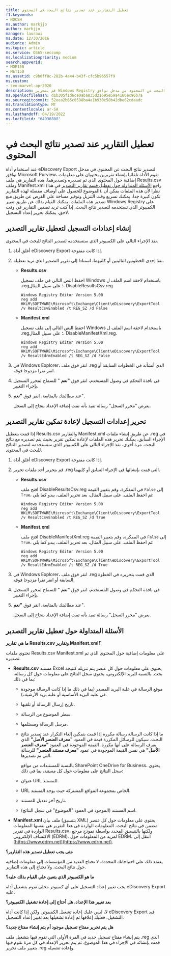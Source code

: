 ```yaml
---
title: تعطيل التقارير عند تصدير نتائج البحث في المحتوى
f1.keywords:
- NOCSH
ms.author: markjjo
author: markjjo
manager: laurawi
ms.date: 12/30/2016
audience: Admin
ms.topic: article
ms.service: O365-seccomp
ms.localizationpriority: medium
search.appverid:
- MOE150
- MET150
ms.assetid: c9b0ff0c-282b-4a44-b43f-cfc5b96557f9
ms.custom:
- seo-marvel-apr2020
description: قم بتحرير Windows Registry على الكمبيوتر المحلي لتعطيل التقارير عند تصدير نتائج البحث عن المحتوى من مدخل توافق Microsoft Purview.
ms.openlocfilehash: d1b305f1d6ce0aba835d21695e59a4166ec96b7a
ms.sourcegitcommit: 52eea2b65c0598ba4a1b930c58b42dbe62cdaadc
ms.translationtype: MT
ms.contentlocale: ar-SA
ms.lasthandoff: 04/19/2022
ms.locfileid: "64936808"
---
```

# <a name="disable-reports-when-you-export-content-search-results"></a>تعطيل التقارير عند تصدير نتائج البحث في المحتوى

عند استخدام أداة eDiscovery Export لتصدير نتائج البحث عن المحتوى في مدخل توافق Microsoft Purview، تقوم الأداة تلقائيا بإنشاء تقريرين يحتويان على معلومات إضافية حول المحتوى الذي تم تصديره وتصديرهما. هذه التقارير هي ملف Results.csv وملف Manifest.xml (راجع [الأسئلة المتداولة حول تعطيل قسم تقارير التصدير](#frequently-asked-questions-about-disabling-export-reports) في هذا الموضوع للحصول على أوصاف مفصلة لهذه التقارير). نظرا لأن هذه الملفات يمكن أن تكون كبيرة جدا، يمكنك تسريع وقت التنزيل وتوفير مساحة على القرص عن طريق منع تصدير هذه الملفات. يمكنك القيام بذلك عن طريق تغيير Windows Registry على الكمبيوتر الذي تستخدمه لتصدير نتائج البحث. إذا كنت تريد تضمين التقارير في وقت لاحق، يمكنك تحرير إعداد التسجيل. 
  
## <a name="create-registry-settings-to-disable-the-export-reports"></a>إنشاء إعدادات التسجيل لتعطيل تقارير التصدير

نفذ الإجراء التالي على الكمبيوتر الذي ستستخدمه لتصدير النتائج للبحث في المحتوى.
  
1. أغلق أداة eDiscovery Export إذا كانت مفتوحة.
    
2. نفذ إحدى الخطوتين التاليتين أو كلتيهما، استنادا إلى تقرير التصدير الذي تريد تعطيله.
    
    - **Results.csv**
    
      احفظ النص التالي في ملف تسجيل Windows باستخدام لاحقة اسم الملف ل .reg؛ على سبيل المثال، DisableResultsCsv.reg.
    
      ```text
      Windows Registry Editor Version 5.00
      reg add HKLM\SOFTWARE\Microsoft\Exchange\Client\eDiscovery\ExportTool /v ResultCsvEnabled /t REG_SZ /d False 
      ```

    - **Manifest.xml**
    
      احفظ النص التالي إلى ملف تسجيل Windows باستخدام لاحقة اسم الملف ل .reg؛ على سبيل المثال، DisableManifestXml.reg.
    
      ```text
      Windows Registry Editor Version 5.00
      reg add HKLM\SOFTWARE\Microsoft\Exchange\Client\eDiscovery\ExportTool /v ResultEdrmEnabled /t REG_SZ /d False 
      ```

3. في Windows Explorer، انقر فوق ملف .reg الذي أنشأته في الخطوات السابقة أو انقر نقرا مزدوجا فوقه.
    
4. في نافذة التحكم في وصول المستخدم، انقر فوق **"نعم** " للسماح لمحرر التسجيل بإجراء التغيير. 
    
5. عند مطالبتك بالمتابعة، انقر فوق **"نعم**".
    
    يعرض "محرر السجل" رسالة تفيد بأنه تمت إضافة الإعداد بنجاح إلى السجل.
  
## <a name="edit-registry-settings-to-re-enable-the-export-reports"></a>تحرير إعدادات التسجيل لإعادة تمكين تقارير التصدير

إذا قمت بتعطيل Results.csv والتقارير Manifest.xml عن طريق إنشاء ملفات .reg في الإجراء السابق، يمكنك تحرير هذه الملفات لإعادة تمكين تقرير بحيث يتم تصديره مع نتائج البحث. مرة أخرى، نفذ الإجراء التالي على الكمبيوتر الذي ستستخدمه لتصدير النتائج للبحث في المحتوى.
  
1. أغلق أداة eDiscovery Export إذا كانت مفتوحة.
    
2. قم بتحرير أحد ملفات تحرير .reg التي قمت بإنشائها في الإجراء السابق أو كليهما.
    
    - **Results.csv**
    
        افتح ملف DisableResultsCsv.reg في المفكرة، وقم بتغيير القيمة `False` إلى `True`، ثم احفظ الملف. على سبيل المثال، بعد تحرير الملف، يبدو كما يلي:
    
        ```text
        Windows Registry Editor Version 5.00
      reg add HKLM\SOFTWARE\Microsoft\Exchange\Client\eDiscovery\ExportTool /v ResultCsvEnabled /t REG_SZ /d True
        ```

    - **Manifest.xml**
    
        افتح ملف DisableManifestXml.reg في المفكرة، وقم بتغيير القيمة `False` إلى `True`، ثم احفظ الملف. على سبيل المثال، بعد تحرير الملف، يبدو كما يلي:
    
      ```text
      Windows Registry Editor Version 5.00
      reg add HKLM\SOFTWARE\Microsoft\Exchange\Client\eDiscovery\ExportTool /v ResultEdrmEnabled /t REG_SZ /d True
      ```

3. في Windows Explorer، انقر فوق ملف .reg الذي قمت بتحريره في الخطوة السابقة أو انقر نقرا مزدوجا فوقه.
    
4. في نافذة التحكم في وصول المستخدم، انقر فوق **"نعم** " للسماح لمحرر التسجيل بإجراء التغيير. 
    
5. عند مطالبتك بالمتابعة، انقر فوق **"نعم**".
    
    يعرض "محرر السجل" رسالة تفيد بأنه تمت إضافة الإعداد بنجاح إلى السجل.
  
## <a name="frequently-asked-questions-about-disabling-export-reports"></a>الأسئلة المتداولة حول تعطيل تقارير التصدير

 **ما هي تقارير Results.csv وتقارير Manifest.xml؟**
  
تحتوي ملفات Results.csv Manifest.xml على معلومات إضافية حول المحتوى الذي تم تصديره.
  
- **Results.csv** مستند Excel يحتوي على معلومات حول كل عنصر يتم تنزيله كنتيجة بحث. بالنسبة للبريد الإلكتروني، يحتوي سجل النتائج على معلومات حول كل رسالة، بما في ذلك: 
    
  - موقع الرسالة في علبة البريد المصدر (بما في ذلك ما إذا كانت الرسالة موجودة في علبة البريد الأساسية أو علبة بريد الأرشيف).
    
  - تاريخ إرسال الرسالة أو تلقيها.
    
  - سطر الموضوع من الرسالة.
    
  - مرسل الرسالة ومستلمها.
    
  - ما إذا كانت الرسالة رسالة مكررة إذا قمت بتمكين إلغاء التكرار عند تصدير نتائج البحث. سيكون للرسائل المكررة قيمة في العمود **"معرف العنصر الأصل"** الذي يعرف الرسالة على أنها مكررة. القيمة الموجودة في العمود **"معرف العنصر الأصل"** هي نفس القيمة الموجودة في عمود **"معرف مستند العنصر"** للرسالة التي تم تصديرها. 
    
    بالنسبة للمستندات من مواقع SharePoint OneDrive for Business، يحتوي سجل النتائج على معلومات حول كل مستند، بما في ذلك:
    
  - عنوان URL للمستند.
    
  - URL الخاص بمجموعة المواقع المشتركة حيث يوجد المستند.
    
  - تاريخ آخر تعديل للمستند.
    
  - اسم المستند (الموجود في العمود "الموضوع" في سجل النتائج).
    
- **Manifest.xml** ملف بيان (بتنسيق XML) يحتوي على معلومات حول كل عنصر مضمن في نتائج البحث. المعلومات الواردة في هذا التقرير هي نفسها المعلومات الواردة في تقرير Results.csv، ولكنها بالتنسيق المحدد بواسطة نموذج مرجع الاكتشاف الإلكتروني (EDRM). لمزيد من المعلومات حول EDRM، انتقل إلى [https://www.edrm.net](https://www.edrm.net).
    
 **متى يجب تعطيل تصدير هذه التقارير؟**
  
يعتمد ذلك على احتياجاتك المحددة. لا تحتاج العديد من المؤسسات إلى معلومات إضافية حول نتائج البحث، ولا تحتاج إلى هذه التقارير.
  
 **ما هو الكمبيوتر الذي يتعين علي القيام بذلك عليه؟**
  
 يجب تغيير إعداد التسجيل على أي كمبيوتر محلي تقوم بتشغيل أداة eDiscovery Export عليه. 
  
 **بعد تغيير هذا الإعداد، هل أحتاج إلى إعادة تشغيل الكمبيوتر؟**
  
لا، ليس عليك إعادة تشغيل الكمبيوتر. ولكن إذا كانت أداة eDiscovery Export قيد التشغيل، فعليك إغلاقها ثم إعادة تشغيلها بعد تغيير إعداد التسجيل.
  
 **هل يتم تحرير مفتاح تسجيل موجود أم يتم إنشاء مفتاح جديد؟**
  
يتم إنشاء مفتاح تسجيل جديد في المرة الأولى التي تقوم فيها بتشغيل ملف .reg الذي قمت بإنشائه في الإجراء في هذا الموضوع. ثم يتم تحرير الإعداد في كل مرة تقوم فيها بتغيير ملف تحرير .reg وإعادة تشغيله.
